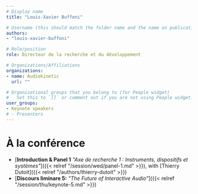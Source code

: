 ```yaml
---
# Display name
title: "Louis-Xavier Buffoni"

# Username (this should match the folder name and the name on publications)
authors:
- "louis-xavier-buffoni"

# Role/position
role: Directeur de la recherche et du développement

# Organizations/Affiliations
organizations:
- name: Audiokinetic
  url: ""

# Organizational groups that you belong to (for People widget)
#   Set this to `[]` or comment out if you are not using People widget.
user_groups:
- Keynote speakers
# - Presenters
---
```


<!--
# À propos

Elit exercitation eu occaecat velit ad.
-->

# À la conférence

- [**Introduction & Panel 1** *"Axe de recherche 1 : Instruments, dispositifs et systèmes"*]({{< relref "/session/wed/panel-1.md" >}}), with [Thierry Dutoit]({{< relref "/authors/thierry-dutoit" >}})
- [**Discours liminare 5:** *"The Future of Interactive Audio"*]({{< relref "/session/thu/keynote-5.md" >}})